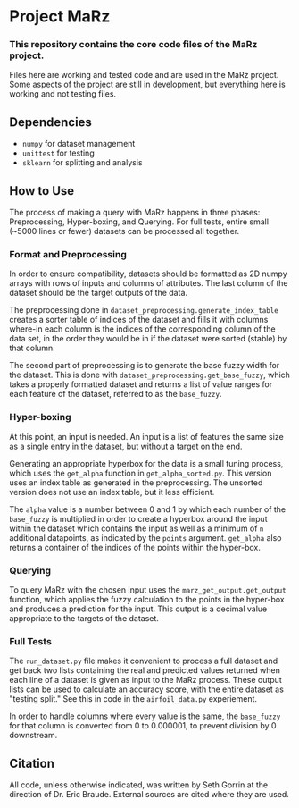 # Project MaRz
### This repository contains the core code files of the MaRz project.
Files here are working and tested code and are used in the MaRz project.
Some aspects of the project are still in development, but everything here
is working and not testing files.

## Dependencies
* `numpy` for dataset management
* `unittest` for testing
* `sklearn` for splitting and analysis

## How to Use
The process of making a query with MaRz happens in three phases: Preprocessing, 
Hyper-boxing, and Querying. For full tests, entire small (~5000 lines or fewer) datasets
can be processed all together.

### Format and Preprocessing
In order to ensure compatibility, datasets should be formatted as 2D numpy arrays with rows of inputs
and columns of attributes. The last column of the dataset should be the target outputs of the data.

The preprocessing done in `dataset_preprocessing.generate_index_table` creates a sorter table of indices
of the dataset and fills it with columns where-in each column is the indices of the corresponding column
of the data set, in the order they would be in if the dataset were sorted (stable) by that column.

The second part of preprocessing is to generate the base fuzzy width for the dataset. This
is done with `dataset_preprocessing.get_base_fuzzy`, which takes a properly formatted dataset
and returns a list of value ranges for each feature of the dataset, referred to as the `base_fuzzy`.

### Hyper-boxing
At this point, an input is needed. An input is a list of features the same size as a single
entry in the dataset, but without a target on the end.  

Generating an appropriate hyperbox for the data is a small tuning process, which uses the
`get_alpha` function in `get_alpha_sorted.py`. This version uses an index table as generated
in the preprocessing. The unsorted version does not use an index table, but it less efficient.  

The `alpha` value is a number between 0 and 1 by which each number of the `base_fuzzy` is
multiplied in order to create a hyperbox around the input within the dataset which contains
the input as well as a minimum of `n` additional datapoints, as indicated by the `points` argument.
`get_alpha` also returns a container of the indices of the points within the hyper-box.

### Querying
To query MaRz with the chosen input uses the `marz_get_output.get_output` function, which
applies the fuzzy calculation to the points in the hyper-box and produces a prediction
for the input. This output is a decimal value appropriate to the targets of the dataset.

### Full Tests
The `run_dataset.py` file makes it convenient to process a full dataset and get back two lists
containing the real and predicted values returned when each line of a dataset is given as input
to the MaRz process. These output lists can be used to calculate an accuracy score, with the
entire dataset as "testing split." See this in code in the `airfoil_data.py` experiement.

In order to handle columns where every value is the same, the `base_fuzzy`
for that column is converted from 0 to 0.000001, to prevent division by 0 downstream.

## Citation
All code, unless otherwise indicated, was written by Seth Gorrin at the direction of Dr. Eric Braude.
External sources are cited where they are used. 
